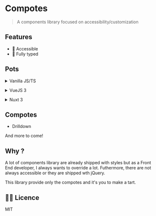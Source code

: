# Compotes

> A components library focused on accessibility/customization

## Features

- 🦾 Accessible
- 📠 Fully typed

## Pots

<details>
<summary>Vanilla JS/TS</summary><br>

```bash
npm i -D @compotes/core

# yarn
yarn add -D @compotes/core

# pnpm
pnpm add -D @compotes/core
```

<br></details>

<details>
<summary>VueJS 3</summary><br>

```bash
npm i -D @compotes/vue

# yarn
yarn add -D @compotes/vue

# pnpm
pnpm add -D @compotes/vue
```

<br></details>

<details>
<summary>Nuxt 3</summary><br>

```bash
npm i -D @compotes/nuxt

# yarn
yarn add -D @compotes/nuxt

# pnpm
pnpm add -D @compotes/nuxt
```

<br></details>

## Compotes

- Drilldown
<!-- Tabs
- Pagination
- Accordion-->

And more to come!

## Why ?

A lot of components library are already shipped with styles but as a Front End developer, I always wants to override a lot. Futhermore, there are not always accessible or they are shipped wth jQuery.

This library provide only the compotes and it's you to make a tart.

## 👨‍💼 Licence

MIT